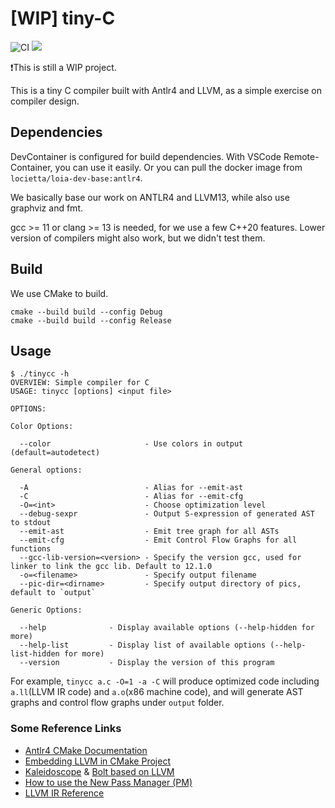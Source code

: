 # [WIP] tiny-C

![CI](https://img.shields.io/github/workflow/status/Locietta/tiny-C/CI/main)
![](https://img.shields.io/github/license/Locietta/xanmod-kernel-WSL2)

❗This is still a WIP project.

This is a tiny C compiler built with Antlr4 and LLVM, as a simple exercise on compiler design.

## Dependencies

DevContainer is configured for build dependencies. With VSCode Remote-Container, you can use it easily. Or you can pull the docker image from `locietta/loia-dev-base:antlr4`.

We basically base our work on ANTLR4 and LLVM13, while also use graphviz and fmt.

gcc >= 11 or clang >= 13 is needed, for we use a few C++20 features. Lower version of compilers might also work, but we didn't test them.

## Build

We use CMake to build.

```
cmake --build build --config Debug
cmake --build build --config Release
```

## Usage

```
$ ./tinycc -h
OVERVIEW: Simple compiler for C
USAGE: tinycc [options] <input file>

OPTIONS:

Color Options:

  --color                     - Use colors in output (default=autodetect)

General options:

  -A                          - Alias for --emit-ast
  -C                          - Alias for --emit-cfg
  -O=<int>                    - Choose optimization level
  --debug-sexpr               - Output S-expression of generated AST to stdout
  --emit-ast                  - Emit tree graph for all ASTs
  --emit-cfg                  - Emit Control Flow Graphs for all functions
  --gcc-lib-version=<version> - Specify the version gcc, used for linker to link the gcc lib. Default to 12.1.0
  -o=<filename>               - Specify output filename
  --pic-dir=<dirname>         - Specify output directory of pics, default to `output`

Generic Options:

  --help              - Display available options (--help-hidden for more)
  --help-list         - Display list of available options (--help-list-hidden for more)
  --version           - Display the version of this program
```

For example, `tinycc a.c -O=1 -a -C` will produce optimized code including `a.ll`(LLVM IR code) and `a.o`(x86 machine code), and will generate AST graphs and control flow graphs under `output` folder.

### Some Reference Links

- [Antlr4 CMake Documentation](https://github.com/antlr/antlr4/tree/master/runtime/Cpp/cmake)
- [Embedding LLVM in CMake Project](https://llvm.org/docs/CMake.html#embedding-llvm-in-your-project)
- [Kaleidoscope](https://llvm.org/docs/tutorial/MyFirstLanguageFrontend/index.html) & [Bolt based on LLVM](https://mukulrathi.com/create-your-own-programming-language/llvm-ir-cpp-api-tutorial/)
- [How to use the New Pass Manager (PM)](https://llvm.org/docs/NewPassManager.html)
- [LLVM IR Reference](https://llvm.org/docs/LangRef.html)
